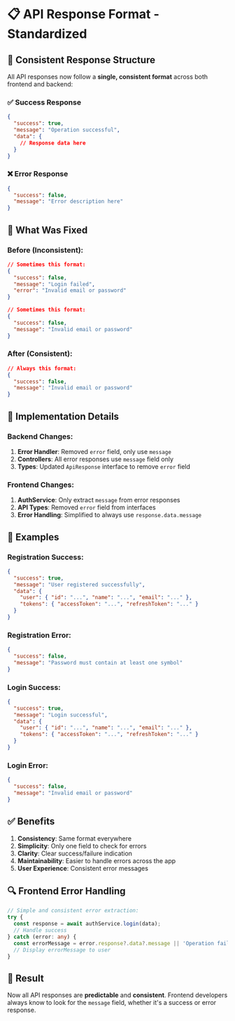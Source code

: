# 📋 API Response Format - Standardized

## 🎯 **Consistent Response Structure**

All API responses now follow a **single, consistent format** across both frontend and backend:

### **✅ Success Response**
```json
{
  "success": true,
  "message": "Operation successful",
  "data": {
    // Response data here
  }
}
```

### **❌ Error Response**
```json
{
  "success": false,
  "message": "Error description here"
}
```

## 🔧 **What Was Fixed**

### **Before (Inconsistent):**
```json
// Sometimes this format:
{
  "success": false,
  "message": "Login failed",
  "error": "Invalid email or password"
}

// Sometimes this format:
{
  "success": false,
  "message": "Invalid email or password"
}
```

### **After (Consistent):**
```json
// Always this format:
{
  "success": false,
  "message": "Invalid email or password"
}
```

## 📝 **Implementation Details**

### **Backend Changes:**
1. **Error Handler**: Removed `error` field, only use `message`
2. **Controllers**: All error responses use `message` field only
3. **Types**: Updated `ApiResponse` interface to remove `error` field

### **Frontend Changes:**
1. **AuthService**: Only extract `message` from error responses
2. **API Types**: Removed `error` field from interfaces
3. **Error Handling**: Simplified to always use `response.data.message`

## 🎯 **Examples**

### **Registration Success:**
```json
{
  "success": true,
  "message": "User registered successfully",
  "data": {
    "user": { "id": "...", "name": "...", "email": "..." },
    "tokens": { "accessToken": "...", "refreshToken": "..." }
  }
}
```

### **Registration Error:**
```json
{
  "success": false,
  "message": "Password must contain at least one symbol"
}
```

### **Login Success:**
```json
{
  "success": true,
  "message": "Login successful",
  "data": {
    "user": { "id": "...", "name": "...", "email": "..." },
    "tokens": { "accessToken": "...", "refreshToken": "..." }
  }
}
```

### **Login Error:**
```json
{
  "success": false,
  "message": "Invalid email or password"
}
```

## ✅ **Benefits**

1. **Consistency**: Same format everywhere
2. **Simplicity**: Only one field to check for errors
3. **Clarity**: Clear success/failure indication
4. **Maintainability**: Easier to handle errors across the app
5. **User Experience**: Consistent error messages

## 🔍 **Frontend Error Handling**

```typescript
// Simple and consistent error extraction:
try {
  const response = await authService.login(data);
  // Handle success
} catch (error: any) {
  const errorMessage = error.response?.data?.message || 'Operation failed';
  // Display errorMessage to user
}
```

## 🎉 **Result**

Now all API responses are **predictable** and **consistent**. Frontend developers always know to look for the `message` field, whether it's a success or error response.
